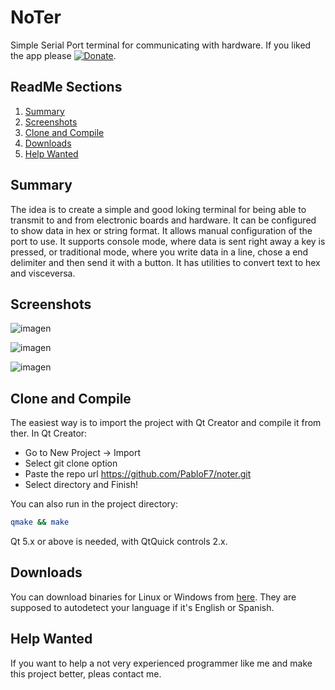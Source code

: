 # NoTer

Simple Serial Port terminal for communicating with hardware.
If you liked the app please [![Donate](https://img.shields.io/badge/Donate-PayPal-green.svg)](https://paypal.me/PabloFonovich).

## ReadMe Sections

1. [Summary](#sum)
1. [Screenshots](#shots)
1. [Clone and Compile](#compile)
1. [Downloads](#download)
1. [Help Wanted](#help)

## Summary <a name="sum"></a>

The idea is to create a simple and good loking terminal for being able to transmit to and from electronic boards and hardware. It can be configured to show data in hex or string format. It allows manual configuration of the port to use. It supports console mode, where data is sent right away a key is pressed, or traditional mode, where you write data in a line, chose a end delimiter and then send it with a button. It has utilities to convert text to hex and visceversa.

## Screenshots <a name="shots"></a>

![imagen](https://user-images.githubusercontent.com/20048049/44821603-1728df00-abcd-11e8-9639-130b66ceab07.png)


![imagen](https://user-images.githubusercontent.com/20048049/44821621-2c057280-abcd-11e8-8f56-fa00c76dbeec.png)

![imagen](https://user-images.githubusercontent.com/20048049/44821644-48a1aa80-abcd-11e8-917c-09d7171fa3bc.png)

## Clone and Compile <a name="compile"></a>

The easiest way is to import the project with Qt Creator and compile it from ther. In Qt Creator:

* Go to New Project -> Import
* Select git clone option
* Paste the repo url https://github.com/PabloF7/noter.git
* Select directory and Finish!

You can also run in the project directory:

```bash
qmake && make
```

Qt 5.x or above is needed, with QtQuick controls 2.x.

## Downloads <a name="download"></a>

You can download binaries for Linux or Windows from [here](https://github.com/PabloF7/noter/releases/). They are supposed to autodetect your language if it's English or Spanish.

## Help Wanted <a name="help"></a>

If you want to help a not very experienced programmer like me and make this project better, pleas contact me.